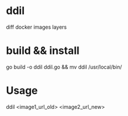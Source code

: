 # ddil
diff docker images layers


# build && install

go build -o ddil ddil.go && mv ddil /usr/local/bin/

# Usage 

ddil <image1_url_old> <image2_url_new>
